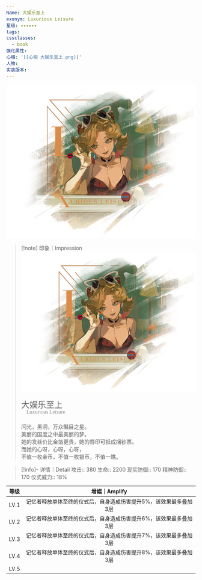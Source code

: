 ```yaml
---
Name: 大娱乐至上
exonym: Luxurious Leisure
星级: ✦✦✦✦✦✦
tags: 
cssclasses:
  - book
强化属性: 
心相: '[[心相 大娱乐至上.png]]'
人物: 
实装版本:
---
```

![cover](assets/大娱乐至上｜Luxurious%20Leisure.assets/心相%20大娱乐至上.png)

> [!note] 印象｜Impression
> ![心相 大娱乐至上|inlL|300](assets/大娱乐至上｜Luxurious%20Leisure.assets/心相%20大娱乐至上.png)
> <p style="font-family: '家族宋', sans-serif; font-size: 22px; line-height: 0.75; text-indent: 0;">大娱乐至上<br><span style="font-family: serif; font-size: 14px; color: #888888;">　Luxurious Leisure</span></p>
> 
> 闪光，黑洞，万众瞩目之星。  
> 美丽的国度之中最美丽的梦。  
> 她的发丝价比金箔更贵，她的唇印可抵成捆钞票。  
> 而她的心呀，心呀，心呀，  
> 不值一枚金币，不值一枚银币，不值一瞧。

> [!info]- 详情｜Detail
> 攻击:: 380
> 生命:: 2200
> 现实防御:: 170
> 精神防御:: 170
> 仪式威力:: 18%

| 等级 |                        增幅｜Amplify                         |
| :--: | :----------------------------------------------------------: |
| LV.1 | 记忆者释放单体至终的仪式后，自身造成伤害提升5%，该效果最多叠加3层 |
| LV.2 | 记忆者释放单体至终的仪式后，自身造成伤害提升6%，该效果最多叠加3层 |
| LV.3 | 记忆者释放单体至终的仪式后，自身造成伤害提升7%，该效果最多叠加3层 |
| LV.4 | 记忆者释放单体至终的仪式后，自身造成伤害提升8%，该效果最多叠加3层 |
| LV.5 |                                                              |
